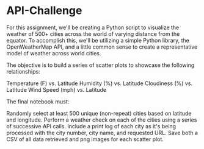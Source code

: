 # API-Challenge

For this assignment, we'll be creating a Python script to visualize the weather of 500+ cities across the world of varying distance from the equator. To accomplish this, we'll be utilizing a simple Python library, the OpenWeatherMap API, and a little common sense to create a representative model of weather across world cities.

The objective is to build a series of scatter plots to showcase the following relationships:

Temperature (F) vs. Latitude
Humidity (%) vs. Latitude
Cloudiness (%) vs. Latitude
Wind Speed (mph) vs. Latitude

The final notebook must:

Randomly select at least 500 unique (non-repeat) cities based on latitude and longitude.
Perform a weather check on each of the cities using a series of successive API calls.
Include a print log of each city as it's being processed with the city number, city name, and requested URL.
Save both a CSV of all data retrieved and png images for each scatter plot.

